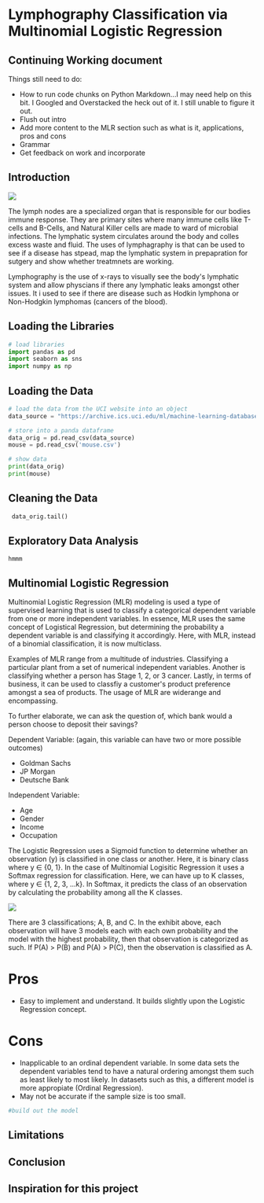 # Lymphography Classification via Multinomial Logistic Regression

## Continuing Working document

Things still need to do:

* How to run code chunks on Python Markdown...I may need help on this bit. I Googled and Overstacked the heck out of it.
  I still unable to figure it out.
* Flush out intro
* Add more content to the MLR section such as what is it, applications, pros and cons
* Grammar
* Get feedback on work and incorporate

## Introduction

![](https://healthjade.net/wp-content/uploads/2019/12/lymph-node-infection.jpg)

The lymph nodes are a specialized organ that is responsible for our bodies immune response. They are primary sites where
many immune cells like T-cells and B-Cells, and Natural Killer cells are made to ward of microbial infections. The lymphatic system circulates around the body and colles excess waste and fluid. The uses of lymphagraphy is that can be used to see if a disease has stpead, map the lymphatic system in prepapration for sutgery and show whether treatmnets are working. 

Lymphography is the use of x-rays to visually see the body's lymphatic system and allow physcians if there any lymphatic leaks amongst other issues. It i used to see if there are disease such as Hodkin lymphona or Non-Hodgkin lymphomas (cancers of the blood).
## Loading the Libraries

```python
# load libraries
import pandas as pd
import seaborn as sns
import numpy as np
```

## Loading the Data

```python
# load the data from the UCI website into an object
data_source = "https://archive.ics.uci.edu/ml/machine-learning-databases/lymphography/lymphography.data"

# store into a panda dataframe
data_orig = pd.read_csv(data_source)
mouse = pd.read_csv('mouse.csv')

# show data
print(data_orig)
print(mouse)

```

## Cleaning the Data

```python
 data_orig.tail()


```

## Exploratory Data Analysis

```
hmmm

```

## Multinomial Logistic Regression

Multinomial Logistic Regression (MLR) modeling is used a type of supervised learning that is used to classify a
categorical dependent variable from one or more independent variables. In essence, MLR uses the same concept of
Logistical Regression, but determining the probability a dependent variable is and classifying it accordingly. Here,
with MLR, instead of a binomial classification, it is now multiclass.

Examples of MLR range from a multitude of industries. Classifying a particular plant from a set of numerical independent
variables. Another is classifying whether a person has Stage 1, 2, or 3 cancer. Lastly, in terms of business, it can be
used to classfiy a customer's product preference amongst a sea of products. The usage of MLR are widerange and
encompassing.

To further elaborate, we can ask the question of, which bank would a person choose to deposit their savings?

Dependent Variable:
(again, this variable can have two or more possible outcomes)

* Goldman Sachs
* JP Morgan
* Deutsche Bank

Independent Variable:

* Age
* Gender
* Income
* Occupation

The Logistic Regression uses a Sigmoid function to determine whether an observation (y) is classified in one class or
another. Here, it is binary class where y ∈ {0, 1}. In the case of Multinomial Logisitic Regression it uses a Softmax
regression for classification. Here, we can have up to K classes, where y ∈ {1, 2, 3, ...k}. In Softmax, it predicts the
class of an observation by calculating the probability among all the K classes.

![](https://d1m75rqqgidzqn.cloudfront.net/wp-data/2021/03/26140357/Screenshot-2021-03-26-140320.png)

There are 3 classifications; A, B, and C. In the exhibit above, each observation will have 3 models each with each own
probability and the model with the highest probability, then that observation is categorized as such.
If P(A) > P(B) and P(A) > P(C), then the observation is classified as A.

# Pros

* Easy to implement and understand. It builds slightly upon the Logistic Regression concept.

# Cons

* Inapplicable to an ordinal dependent variable. In some data sets the dependent variables tend to have a natural
  ordering amongst them such as least likely to most likely. In datasets such as this, a different model is more
  appropiate (Ordinal Regression).
* May not be accurate if the sample size is too small. 


```python
#build out the model
```

## Limitations

## Conclusion

## Inspiration for this project



